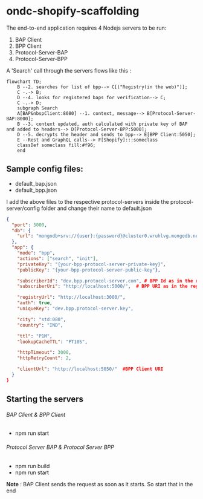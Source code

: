 # ondc-shopify-scaffolding

The end-to-end application requires 4 Nodejs servers to be run:
1. BAP Client
2. BPP Client
3. Protocol-Server-BAP
4. Protocol-Server-BPP


A 'Search' call through the servers flows like this :
```mermaid
flowchart TD;
    B --2. searches for list of bpp--> C[("Registry(in the web)")];
    C -.-> B;
    D --4. looks for registered baps for verification--> C;
    C -.-> D;
    subgraph Search
    A[BAP&nbspClient:8080] --1. context, message--> B[Protocol-Server-BAP:8000];
    B --3. context updated, auth calculated with private key of BAP and added to headers--> D[Protocol-Server-BPP:5000];
    D --5. decrypts the header and sends to bpp--> E[BPP Client:5050];
    E --Rest and GraphQL calls--> F[Shopify]:::someclass
    classDef someclass fill:#f96;
    end
```

## Sample config files:
- default_bap.json
- default_bpp.json

I add the above files to the respective protocol-servers inside the protocol-server/config folder and change their name to default.json


```json
{
  "port": 5000,
  "db": {
    "url": "mongodb+srv://{user}:{password}@cluster0.wruhlvg.mongodb.net/?retryWrites=true&w=majority"
  },
  "app": {
    "mode": "bpp",
    "actions": ["search", "init"],
    "privateKey": "{your-bpp-protocol-server-private-key}",
    "publicKey": "{your-bpp-protocol-server-public-key"},

    "subscriberId": "dev.bpp.protocol-server.com", # BPP Id as in the registry
    "subscriberUri": "http://localhost:5000/",  # BPP URI as in the registry

    "registryUrl": "http://localhost:3000/",
    "auth": true,
    "uniqueKey": "dev.bpp.protocol-server.key",

    "city": "std:080",
    "country": "IND",

    "ttl": "P1M",
    "lookupCacheTTL": "PT10S",

    "httpTimeout": 3000,
    "httpRetryCount": 2,

    "clientUrl": "http://localhost:5050/"  #BPP Client URI
  }
}
```


## Starting the servers
###### BAP Client & BPP Client
- npm run start
###### Protocol Server BAP & Protocol Server BPP
- npm run build
- npm run start

**Note** : BAP Client sends the request as soon as it starts. So start that in the end
